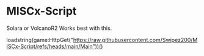 # MISCx-Script

Solara or VolcanoR2 Works best with this.

loadstring(game:HttpGet("https://raw.githubusercontent.com/Swipez200/MISCx-Script/refs/heads/main/Main"))()
